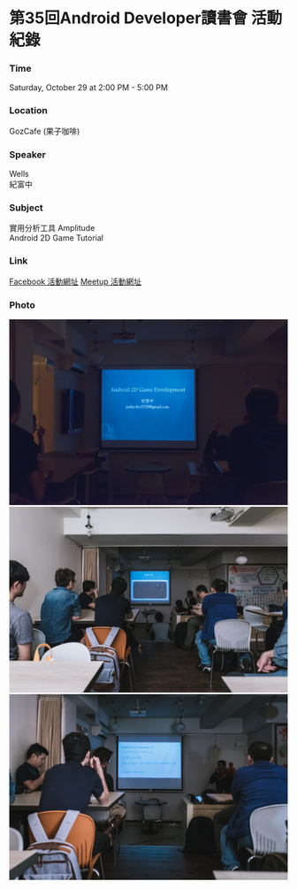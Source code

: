 # 第35回Android Developer讀書會 活動紀錄

### Time

Saturday, October 29 at 2:00 PM - 5:00 PM

### Location

GozCafe (果子咖啡)

### Speaker
Wells   
紀富中 

### Subject
實用分析工具 Amplitude   
Android 2D Game Tutorial

### Link

[Facebook 活動網址](https://www.facebook.com/events/713303108835997/)
[Meetup 活動網址](https://www.meetup.com/Taiwan-Android-Developer-Study-Group/events/234771208/)


### Photo
![活動團體照](/Activity/activity_35/photo/30340482400_dd36a55ca8_k.jpg)
![活動團體照](/Activity/activity_35/photo/30340612280_18201cbfac_k.jpg)
![活動團體照](/Activity/activity_35/photo/30552530851_5245a7d52a_k.jpg)
